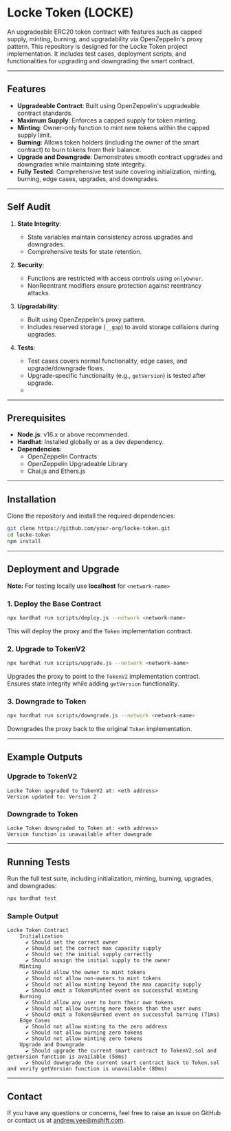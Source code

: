# Locke Token (LOCKE)

An upgradeable ERC20 token contract with features such as capped supply, minting, burning, and upgradability via OpenZeppelin's proxy pattern. This repository is designed for the Locke Token project implementation. It includes test cases, deployment scripts, and functionalities for upgrading and downgrading the smart contract.

---

## Features

- **Upgradeable Contract**: Built using OpenZeppelin's upgradeable contract standards.
- **Maximum Supply**: Enforces a capped supply for token minting.
- **Minting**: Owner-only function to mint new tokens within the capped supply limit.
- **Burning**: Allows token holders (including the owner of the smart contract) to burn tokens from their balance.
- **Upgrade and Downgrade**: Demonstrates smooth contract upgrades and downgrades while maintaining state integrity.
- **Fully Tested**: Comprehensive test suite covering initialization, minting, burning, edge cases, upgrades, and downgrades.

---

## Self Audit

1. **State Integrity**:
   - State variables maintain consistency across upgrades and downgrades.
   - Comprehensive tests for state retention.

2. **Security**:
   - Functions are restricted with access controls using `onlyOwner`.
   - NonReentrant modifiers ensure protection against reentrancy attacks.

3. **Upgradability**:
   - Built using OpenZeppelin's proxy pattern.
   - Includes reserved storage (`__gap`) to avoid storage collisions during upgrades.

4. **Tests**:
   - Test cases covers normal functionality, edge cases, and upgrade/downgrade flows.
   - Upgrade-specific functionality (e.g., `getVersion`) is tested after upgrade.
   - 
---

## Prerequisites

- **Node.js**: v16.x or above recommended.
- **Hardhat**: Installed globally or as a dev dependency.
- **Dependencies**:
  - OpenZeppelin Contracts
  - OpenZeppelin Upgradeable Library
  - Chai.js and Ethers.js

---

## Installation

Clone the repository and install the required dependencies:

```bash
git clone https://github.com/your-org/locke-token.git
cd locke-token
npm install
```

---

## Deployment and Upgrade

**Note:** For testing locally use **localhost** for `<network-name>`

### 1. **Deploy the Base Contract**

```bash
npx hardhat run scripts/deploy.js --network <network-name>
```

This will deploy the proxy and the `Token` implementation contract.

### 2. **Upgrade to TokenV2**

```bash
npx hardhat run scripts/upgrade.js --network <network-name>
```

Upgrades the proxy to point to the `TokenV2` implementation contract. Ensures state integrity while adding `getVersion` functionality.

### 3. **Downgrade to Token**

```bash
npx hardhat run scripts/downgrade.js --network <network-name>
```

Downgrades the proxy back to the original `Token` implementation.

---

## Example Outputs

### Upgrade to TokenV2

```
Locke Token upgraded to TokenV2 at: <eth address>
Version updated to: Version 2
```

### Downgrade to Token

```
Locke Token downgraded to Token at: <eth address>
Version function is unavailable after downgrade
```

---

## Running Tests

Run the full test suite, including initialization, minting, burning, upgrades, and downgrades:

```bash
npx hardhat test
```

### Sample Output

```
Locke Token Contract
    Initialization
      ✔ Should set the correct owner
      ✔ Should set the correct max capacity supply
      ✔ Should set the initial supply correctly
      ✔ Should assign the initial supply to the owner
    Minting
      ✔ Should allow the owner to mint tokens
      ✔ Should not allow non-owners to mint tokens
      ✔ Should not allow minting beyond the max capacity supply
      ✔ Should emit a TokensMinted event on successful minting
    Burning
      ✔ Should allow any user to burn their own tokens
      ✔ Should not allow burning more tokens than the user owns
      ✔ Should emit a TokensBurned event on successful burning (71ms)
    Edge Cases
      ✔ Should not allow minting to the zero address
      ✔ Should not allow burning zero tokens
      ✔ Should not allow minting zero tokens
    Upgrade and Downgrade
      ✔ Should upgrade the current smart contract to TokenV2.sol and getVersion function is available (58ms)
      ✔ Should downgrade the current smart contract back to Token.sol and verify getVersion function is unavailable (80ms)
```

---

## Contact

If you have any questions or concerns, feel free to raise an issue on GitHub or contact us at [andrew.yee@mshift.com](mailto:andrew.yee@mshift.com).
